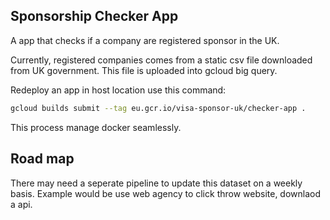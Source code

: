 

## Sponsorship Checker App 

A app that checks if a company are registered sponsor in the UK. 

Currently, registered companies comes from a static csv file downloaded from UK government. This file is uploaded into gcloud big query.


Redeploy an app in host location use this command:

```sh
gcloud builds submit --tag eu.gcr.io/visa-sponsor-uk/checker-app .
```
This process manage docker seamlessly.

## Road map

There may need a seperate pipeline to update this dataset on a weekly basis. Example would be use web agency to click throw website, 
downlaod a api.
